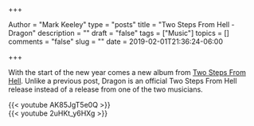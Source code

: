+++

Author = "Mark Keeley"
type = "posts"
title = "Two Steps From Hell - Dragon"
description = ""
draft = "false"
tags = ["Music"]
topics = []
comments = "false"
slug = ""
date = 2019-02-01T21:36:24-06:00

+++

With the start of the new year comes a new album from [Two Steps From Hell](http://www.twostepsfromhell.com). Unlike a previous post, Dragon is an official Two Steps From Hell release instead of a release from one of the two musicians. 

{{< youtube AK85JgT5e0Q >}}  
{{< youtube 2uHKt_y6HXg >}}


<!--more-->
